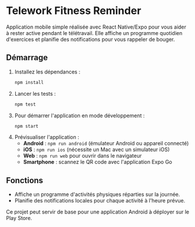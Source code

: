 # Telework Fitness Reminder

Application mobile simple réalisée avec React Native/Expo pour vous aider à rester active pendant le télétravail. Elle affiche un programme quotidien d'exercices et planifie des notifications pour vous rappeler de bouger.

## Démarrage

1. Installez les dépendances :
   ```bash
   npm install
   ```
2. Lancer les tests :
   ```bash
   npm test
   ```
3. Pour démarrer l'application en mode développement :
   ```bash
   npm start
   ```
4. Prévisualiser l'application :
   - **Android** : `npm run android` (émulateur Android ou appareil connecté)
   - **iOS** : `npm run ios` (nécessite un Mac avec un simulateur iOS)
   - **Web** : `npm run web` pour ouvrir dans le navigateur
   - **Smartphone** : scannez le QR code avec l'application Expo Go

## Fonctions

- Affiche un programme d'activités physiques réparties sur la journée.
- Planifie des notifications locales pour chaque activité à l'heure prévue.

Ce projet peut servir de base pour une application Android à déployer sur le Play Store.
